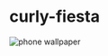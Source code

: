 # curly-fiesta

![phone wallpaper](https://github.com/user-attachments/assets/7aeea710-fdaf-493c-aba8-9a5c2b21e18a)
